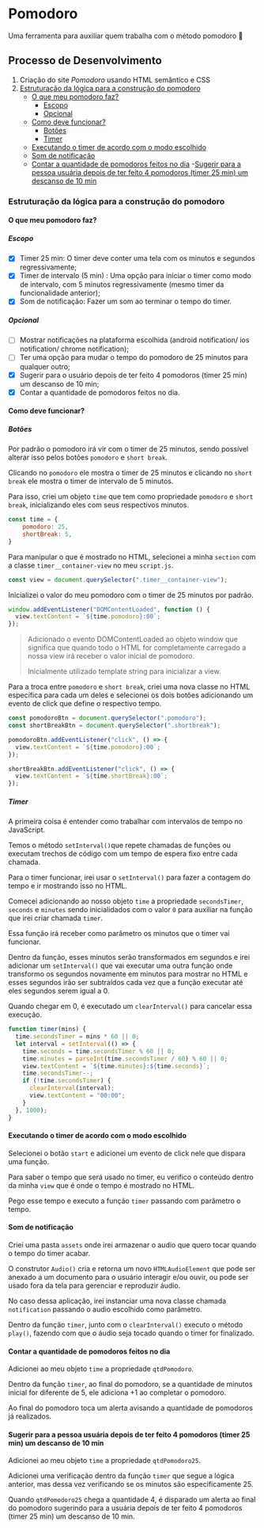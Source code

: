 # Pomodoro

Uma ferramenta para auxiliar quem trabalha com o método pomodoro 🍎

## Processo de Desenvolvimento

1. Criação do site *Pomodoro* usando HTML semântico e CSS
2. [Estruturação da lógica para a construção do pomodoro](#estruturação-da-lógica-para-a-construção-do-pomodoro)
    - [O que meu pomodoro faz?](#o-que-meu-pomodoro-faz)
        - [Escopo](#escopo)
        - [Opcional](#opcional)
    - [Como deve funcionar?](#como-deve-funcionar)
        - [Botões](#botões)
        - [Timer](#timer)
    - [Executando o timer de acordo com o modo escolhido](#executando-o-timer-de-acordo-com-o-modo-escolhido)
    - [Som de notificação](#som-de-notificação)
    - [Contar a quantidade de pomodoros feitos no dia](#contar-a-quantidade-de-pomodoros-feitos-no-dia)
    -[Sugerir para a pessoa usuária depois de ter feito 4 pomodoros (timer 25 min) um descanso de  10 min](#sugerir-para-a-pessoa-usuária-depois-de-ter-feito-4-pomodoros-timer-25-min-um-descanso-de-10-min)

### Estruturação da lógica para a construção do pomodoro

#### O que meu pomodoro faz?

##### Escopo

- [x] Timer 25 min: O timer deve conter uma tela com os minutos e segundos regressivamente;
- [x] Timer de intervalo (5 min) : Uma opção para iniciar o timer como modo de intervalo, com 5 minutos regressivamente (mesmo timer da funcionalidade anterior);
- [x] Som de notificação:  Fazer um som ao terminar o tempo do timer.

##### Opcional

- [ ] Mostrar notificações na plataforma escolhida (android notification/ ios notification/ chrome notification);
- [ ] Ter uma opção para mudar o tempo do pomodoro de 25 minutos para qualquer outro;
- [x] Sugerir para o usuário depois de ter feito 4 pomodoros (timer 25 min) um descanso de  10 min;
- [x] Contar a quantidade de pomodoros feitos no dia.

#### Como deve funcionar?

##### Botões

Por padrão o pomodoro irá vir com o timer de 25 minutos, sendo possível alterar isso pelos botões `pomodoro` e `short break`.

Clicando no `pomodoro` ele mostra o timer de 25 minutos e clicando no `short break` ele mostra o timer de intervalo de 5 minutos.

Para isso, criei um objeto `time` que tem como propriedade `pomodoro` e `short break`, inicializando eles com seus respectivos minutos.

```javascript
const time = {
    pomodoro: 25,
    shortBreak: 5,
}
```

Para manipular o que é mostrado no HTML, selecionei a minha `section` com a classe `timer__container-view` no meu `script.js`.

```javascript
const view = document.querySelector(".timer__container-view");
```

Inicializei o valor do meu pomodoro com o timer de 25 minutos por padrão.

```javascript
window.addEventListener("DOMContentLoaded", function () {
  view.textContent = `${time.pomodoro}:00`;
});
```

> Adicionado o evento DOMContentLoaded ao objeto window que significa que quando todo o HTML for completamente carregado a nossa view irá receber o valor inicial de pomodoro.
>
> Inicialmente utilizado template string para inicializar a view.

Para a troca entre `pomodoro` e `short break`, criei uma nova classe no HTML específica para cada um deles e selecionei os dois botões adicionando um evento de click que define o respectivo tempo.

```javascript
const pomodoroBtn = document.querySelector(".pomodoro");
const shortBreakBtn = document.querySelector(".shortbreak");

pomodoroBtn.addEventListener("click", () => {
  view.textContent = `${time.pomodoro}:00`;
});

shortBreakBtn.addEventListener("click", () => {
  view.textContent = `${time.shortBreak}:00`;
});
```

##### Timer

A primeira coisa é entender como trabalhar com intervalos de tempo no JavaScript.

Temos o método `setInterval()`que repete chamadas de funções ou executam trechos de código com um tempo de espera fixo entre cada chamada.

Para o timer funcionar, irei usar o `setInterval()` para fazer a contagem do tempo e ir mostrando isso no HTML.

Comecei adicionando ao nosso objeto `time` a propriedade `secondsTimer`, `seconds` e `minutes` sendo inicialidados com o valor `0` para auxiliar na função que irei criar chamada `timer`.

Essa função irá receber como parâmetro os minutos que o timer vai funcionar.

Dentro da função, esses minutos serão transformados em segundos e irei adicionar um `setInterval()` que vai executar uma outra função onde transformo os segundos novamente em minutos para mostrar no HTML e esses segundos irão ser subtraídos cada vez que a função executar até eles segundos serem igual a 0.

Quando chegar em 0, é executado um `clearInterval()` para cancelar essa execução.

```javascript
function timer(mins) {
  time.secondsTimer = mins * 60 || 0;
  let interval = setInterval(() => {
    time.seconds = time.secondsTimer % 60 || 0;
    time.minutes = parseInt(time.secondsTimer / 60) % 60 || 0;
    view.textContent = `${time.minutes}:${time.seconds}`;
    time.secondsTimer--;
    if (!time.secondsTimer) {
      clearInterval(interval);
      view.textContent = "00:00";
    }
  }, 1000);
}
```

#### Executando o timer de acordo com o modo escolhido

Selecionei o botão `start` e adicionei um evento de click nele que dispara uma função.

Para saber o tempo que será usado no timer, eu verifico o conteúdo dentro da minha `view` que é onde o tempo é mostrado no HTML.

Pego esse tempo e executo a função `timer` passando com parâmetro o tempo.

#### Som de notificação

Criei uma pasta `assets` onde irei armazenar o audio que quero tocar quando o tempo do timer acabar.

O construtor `Audio()` cria e retorna um novo `HTMLAudioElement` que pode ser anexado a um documento para o usuário interagir e/ou ouvir, ou pode ser usado fora da tela para gerenciar e reproduzir áudio.

No caso dessa aplicação, irei instanciar uma nova classe chamada `notification` passando o audio escolhido como parâmetro.

Dentro da função `timer`, junto com o `clearInterval()` executo o método `play()`, fazendo com que o áudio seja tocado quando o timer for finalizado.

#### Contar a quantidade de pomodoros feitos no dia

Adicionei ao meu objeto `time` a propriedade `qtdPomodoro`.

Dentro da função `timer`, ao final do pomodoro, se a quantidade de minutos inicial for diferente de 5, ele adiciona +1 ao completar o pomodoro.

Ao final do pomodoro toca um alerta avisando a quantidade de pomodoros já realizados.

#### Sugerir para a pessoa usuária depois de ter feito 4 pomodoros (timer 25 min) um descanso de  10 min

Adicionei ao meu objeto `time` a propriedade `qtdPomodoro25`.

Adicionei uma verificação dentro da função `timer` que segue a lógica anterior, mas dessa vez verificando se os minutos são especificamente 25.

Quando `qtdPomodoro25` chega a quantidade 4, é disparado um alerta ao final do pomodoro sugerindo para a usuária depois de ter feito 4 pomodoros (timer 25 min) um descanso de  10 min.
